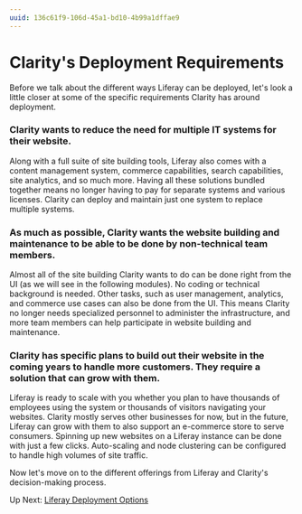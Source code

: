 ```yaml
---
uuid: 136c61f9-106d-45a1-bd10-4b99a1dffae9
---
```

# Clarity's Deployment Requirements

Before we talk about the different ways Liferay can be deployed, let's look a little closer at some of the specific requirements Clarity has around deployment.

### Clarity wants to reduce the need for multiple IT systems for their website.

Along with a full suite of site building tools, Liferay also comes with a content management system, commerce capabilities, search capabilities, site analytics, and so much more. Having all these solutions bundled together means no longer having to pay for separate systems and various licenses. Clarity can deploy and maintain just one system to replace multiple systems.

### As much as possible, Clarity wants the website building and maintenance to be able to be done by non-technical team members.

Almost all of the site building Clarity wants to do can be done right from the UI (as we will see in the following modules). No coding or technical background is needed. Other tasks, such as user management, analytics, and commerce use cases can also be done from the UI. This means Clarity no longer needs specialized personnel to administer the infrastructure, and more team members can help participate in website building and maintenance.

### Clarity has specific plans to build out their website in the coming years to handle more customers. They require a solution that can grow with them.

Liferay is ready to scale with you whether you plan to have thousands of employees using the system or thousands of visitors navigating your websites. Clarity mostly serves other businesses for now, but in the future, Liferay can grow with them to also support an e-commerce store to serve consumers. Spinning up new websites on a Liferay instance can be done with just a few clicks. Auto-scaling and node clustering can be configured to handle high volumes of site traffic. 

Now let's move on to the different offerings from Liferay and Clarity's decision-making process.

Up Next: [Liferay Deployment Options](./liferay-deployment-options.md)
